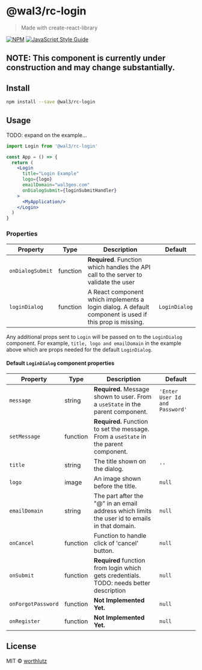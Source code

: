 # @wal3/rc-login

> Made with create-react-library

[![NPM](https://img.shields.io/npm/v/@wal3/rc-login.svg)](https://www.npmjs.com/package/@wal3/rc-login) [![JavaScript Style Guide](https://img.shields.io/badge/code_style-standard-brightgreen.svg)](https://standardjs.com)

## NOTE: This component is currently under construction and may change substantially.

## Install

```bash
npm install --save @wal3/rc-login
```

## Usage

TODO: expand on the example...

```jsx
import Login from '@wal3/rc-login'

const App = () => {
  return (
    <Login
      title="Login Example"
      logo={logo}
      emailDomain="wal3geo.com"
      onDialogSubmit={loginSubmitHandler}
    >
      <MyApplication/>
    </Login>
  )
}

```

### Properties

| Property             | Type     | Description                                                                                                            | Default     |
| -------------------- | -------- | ---------------------------------------------------------------------------------------------------------------------- | ----------- |
| `onDialogSubmit`     | function | **Required**. Function which handles the API call to the server to validate the user                        |             |
| `loginDialog`        | function | A React component which implements a login dialog. A default component is used if this prop is missing.         | `LoginDialog`    |


Any additional props sent to `Login` will be passed on to the `LoginDialog` component. For example, `title, logo and emailDomain` in the example above which are props needed for the default `LoginDialog`.

#### Default `LoginDialog` component properties

| Property       | Type     | Description                                     | Default |
| ------------------ | -------- | ----------------------------------------------- | ------- |
| `message`          | string   | **Required.** Message shown to user. From a `useState` in the parent component.  | `'Enter User Id and Password'`  |
| `setMessage`       | function | **Required.** Function to set the message. From a `useState` in the parent component.  |         |
| `title`            | string   | The title shown on the dialog.                  | `''`   |
| `logo`             | image    | An image shown before the title.                | `null`  |
| `emailDomain`      | string   | The part after the "@" in an email address which limits the user id to emails in that domain.| `null`  |
| `onCancel`         | function | Function to handle click of 'cancel' button.    | `null`  |
| `onSubmit`         | function | **Required** function from login which gets credentials. TODO: needs better description  | `null`  |
| `onForgotPassword` | function | **Not Implemented Yet.**                        | `null`  |
| `onRegister`       | function | **Not Implemented Yet.**                        | `null`  |


## License

MIT © [worthlutz](https://github.com/worthlutz)
